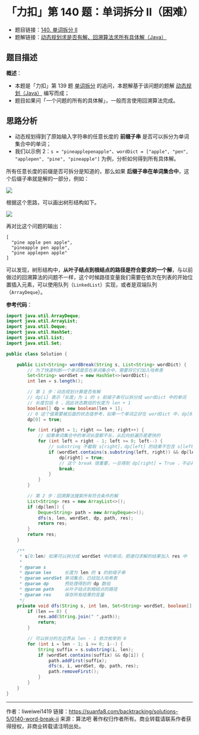 # 「力扣」第 140 题：单词拆分 II（困难）

- 题目链接：[140. 单词拆分 II](https://leetcode-cn.com/problems/word-break-ii/)
- 题解链接：[动态规划求是否有解、回溯算法求所有具体解（Java）](https://leetcode-cn.com/problems/word-break-ii/solution/dong-tai-gui-hua-hui-su-qiu-jie-ju-ti-zhi-python-d/)

## 题目描述

**概述**：

- 本题是「力扣」第 139 题 [单词拆分](https://leetcode-cn.com/problems/word-break/) 的追问，本题解基于该问题的题解 [动态规划（Java）](https://leetcode-cn.com/problems/word-break/solution/dong-tai-gui-hua-python-dai-ma-by-liweiwei1419-2/) 编写而成；
- 题目如果问「一个问题的所有的具体解」，一般而言使用回溯算法完成。

## 思路分析

- 动态规划得到了原始输入字符串的任意长度的 **前缀子串** 是否可以拆分为单词集合中的单词；
- 我们以示例 2：`s = "pineapplepenapple"`、`wordDict = ["apple", "pen", "applepen", "pine", "pineapple"]` 为例，分析如何得到所有具体解。

所有任意长度的前缀是否可拆分是知道的，那么如果 **后缀子串在单词集合中**，这个后缀子串就是解的一部分，例如：

![](https://suanfa8-1252206550.cos.ap-shanghai.myqcloud.com/202303120938537.png)

根据这个思路，可以画出树形结构如下。

![](https://suanfa8-1252206550.cos.ap-shanghai.myqcloud.com/202303120938308.png)

再对比这个问题的输出：

```
[
  "pine apple pen apple",
  "pineapple pen apple",
  "pine applepen apple"
]
```

可以发现，树形结构中，**从叶子结点到根结点的路径是符合要求的一个解**，与以前做过的回溯算法的问题不一样，这个时候路径变量我们需要在依次在列表的开始位置插入元素，可以使用队列（`LinkedList`）实现，或者是双端队列（`ArrayDeque`）。

**参考代码**：

```Java []
import java.util.ArrayDeque;
import java.util.ArrayList;
import java.util.Deque;
import java.util.HashSet;
import java.util.List;
import java.util.Set;

public class Solution {

    public List<String> wordBreak(String s, List<String> wordDict) {
        // 为了快速判断一个单词是否在单词集合中，需要将它们加入哈希表
        Set<String> wordSet = new HashSet<>(wordDict);
        int len = s.length();

        // 第 1 步：动态规划计算是否有解
        // dp[i] 表示「长度」为 i 的 s 前缀子串可以拆分成 wordDict 中的单词
        // 长度包括 0 ，因此状态数组的长度为 len + 1
        boolean[] dp = new boolean[len + 1];
        // 0 这个值需要被后面的状态值参考，如果一个单词正好在 wordDict 中，dp[0] 设置成 true 是合理的
        dp[0] = true;

        for (int right = 1; right <= len; right++) {
            // 如果单词集合中的单词长度都不长，从后向前遍历是更快的
            for (int left = right - 1; left >= 0; left--) {
                // substring 不截取 s[right]，dp[left] 的结果不包含 s[left]
                if (wordSet.contains(s.substring(left, right)) && dp[left]) {
                    dp[right] = true;
                    // 这个 break 很重要，一旦得到 dp[right] = True ，不必再计算下去
                    break;
                }
            }
        }

        // 第 2 步：回溯算法搜索所有符合条件的解
        List<String> res = new ArrayList<>();
        if (dp[len]) {
            Deque<String> path = new ArrayDeque<>();
            dfs(s, len, wordSet, dp, path, res);
            return res;
        }
        return res;
    }

    /**
     * s[0:len) 如果可以拆分成 wordSet 中的单词，把递归求解的结果加入 res 中
     *
     * @param s
     * @param len     长度为 len 的 s 的前缀子串
     * @param wordSet 单词集合，已经加入哈希表
     * @param dp      预处理得到的 dp 数组
     * @param path    从叶子结点到根结点的路径
     * @param res     保存所有结果的变量
     */
    private void dfs(String s, int len, Set<String> wordSet, boolean[] dp, Deque<String> path, List<String> res) {
        if (len == 0) {
            res.add(String.join(" ",path));
            return;
        }

        // 可以拆分的左边界从 len - 1 依次枚举到 0
        for (int i = len - 1; i >= 0; i--) {
            String suffix = s.substring(i, len);
            if (wordSet.contains(suffix) && dp[i]) {
                path.addFirst(suffix);
                dfs(s, i, wordSet, dp, path, res);
                path.removeFirst();
            }
        }
    }
}
```



---

作者：liweiwei1419
链接：https://suanfa8.com/backtracking/solutions-5/0140-word-break-ii
来源：算法吧
著作权归作者所有。商业转载请联系作者获得授权，非商业转载请注明出处。